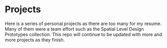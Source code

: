 # Projects
Here is a series of personal projects as there are too many for my resume.
Many of them were a team effort such as the Spatial Level Design Prototypes collection.
This repo will continue to be updated with more and more projects as they finish.
